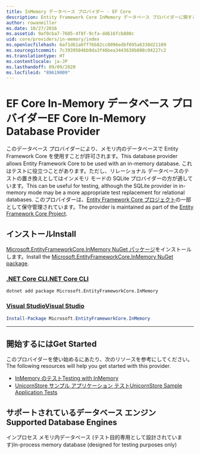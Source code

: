 ```yaml
---
title: InMemory データベース プロバイダー - EF Core
description: Entity Framework Core InMemory データベース プロバイダーに関する情報
author: rowanmiller
ms.date: 10/27/2016
ms.assetid: 9af0cba7-7605-4f8f-9cfa-dd616fcb880c
uid: core/providers/in-memory/index
ms.openlocfilehash: 6af1d61a6ff76b82cc0096edbf095a6338d21109
ms.sourcegitcommit: 7c3939504bb9da3f46bea3443638b808c04227c2
ms.translationtype: HT
ms.contentlocale: ja-JP
ms.lasthandoff: 09/09/2020
ms.locfileid: "89619009"
---
```

# <a name="ef-core-in-memory-database-provider"></a><span data-ttu-id="def66-103">EF Core In-Memory データベース プロバイダー</span><span class="sxs-lookup"><span data-stu-id="def66-103">EF Core In-Memory Database Provider</span></span>

<span data-ttu-id="def66-104">このデータベース プロバイダーにより、メモリ内のデータベースで Entity Framework Core を使用すことが許可されます。</span><span class="sxs-lookup"><span data-stu-id="def66-104">This database provider allows Entity Framework Core to be used with an in-memory database.</span></span> <span data-ttu-id="def66-105">これはテストに役立つことがあります。ただし、リレーショナル データベースのテストの置き換えとしてはインメモリ モードの SQLite プロバイダーの方が適しています。</span><span class="sxs-lookup"><span data-stu-id="def66-105">This can be useful for testing, although the SQLite provider in in-memory mode may be a more appropriate test replacement for relational databases.</span></span> <span data-ttu-id="def66-106">このプロバイダーは、[Entity Framework Core プロジェクト](https://github.com/aspnet/EntityFrameworkCore)の一部として保守管理されています。</span><span class="sxs-lookup"><span data-stu-id="def66-106">The provider is maintained as part of the [Entity Framework Core Project](https://github.com/aspnet/EntityFrameworkCore).</span></span>

## <a name="install"></a><span data-ttu-id="def66-107">インストール</span><span class="sxs-lookup"><span data-stu-id="def66-107">Install</span></span>

<span data-ttu-id="def66-108">[Microsoft.EntityFrameworkCore.InMemory NuGet パッケージ](https://www.nuget.org/packages/Microsoft.EntityFrameworkCore.InMemory/)をインストールします。</span><span class="sxs-lookup"><span data-stu-id="def66-108">Install the [Microsoft.EntityFrameworkCore.InMemory NuGet package](https://www.nuget.org/packages/Microsoft.EntityFrameworkCore.InMemory/).</span></span>

### <a name="net-core-cli"></a>[<span data-ttu-id="def66-109">.NET Core CLI</span><span class="sxs-lookup"><span data-stu-id="def66-109">.NET Core CLI</span></span>](#tab/dotnet-core-cli)

```dotnetcli
dotnet add package Microsoft.EntityFrameworkCore.InMemory
```

### <a name="visual-studio"></a>[<span data-ttu-id="def66-110">Visual Studio</span><span class="sxs-lookup"><span data-stu-id="def66-110">Visual Studio</span></span>](#tab/vs)

``` powershell
Install-Package Microsoft.EntityFrameworkCore.InMemory
```

***

## <a name="get-started"></a><span data-ttu-id="def66-111">開始するには</span><span class="sxs-lookup"><span data-stu-id="def66-111">Get Started</span></span>

<span data-ttu-id="def66-112">このプロバイダーを使い始めるにあたり、次のリソースを参考にしてください。</span><span class="sxs-lookup"><span data-stu-id="def66-112">The following resources will help you get started with this provider.</span></span>

* [<span data-ttu-id="def66-113">InMemory のテスト</span><span class="sxs-lookup"><span data-stu-id="def66-113">Testing with InMemory</span></span>](xref:core/miscellaneous/testing/in-memory)
* [<span data-ttu-id="def66-114">UnicornStore サンプル アプリケーション テスト</span><span class="sxs-lookup"><span data-stu-id="def66-114">UnicornStore Sample Application Tests</span></span>](https://github.com/rowanmiller/UnicornStore/blob/master/UnicornStore/src/UnicornStore.Tests/Controllers/ShippingControllerTests.cs)

## <a name="supported-database-engines"></a><span data-ttu-id="def66-115">サポートされているデータベース エンジン</span><span class="sxs-lookup"><span data-stu-id="def66-115">Supported Database Engines</span></span>

<span data-ttu-id="def66-116">インプロセス メモリ内データベース (テスト目的専用として設計されています)</span><span class="sxs-lookup"><span data-stu-id="def66-116">In-process memory database (designed for testing purposes only)</span></span>
